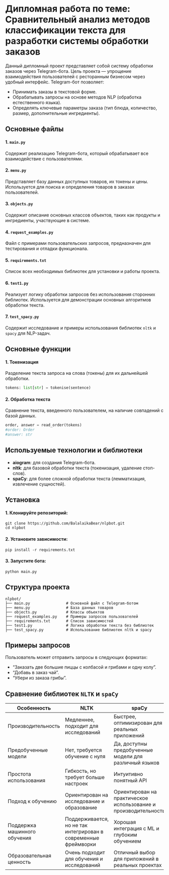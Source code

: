 # Дипломная работа по теме: Сравнительный анализ методов классификации текста для разработки системы обработки заказов

Данный дипломный проект представляет собой систему обработки заказов через Telegram-бота. Цель проекта — упрощение
взаимодействия пользователей с ресторанным бизнесом через удобный интерфейс. Telegram-бот позволяет:

- Принимать заказы в текстовой форме.
- Обрабатывать запросы на основе методов NLP (обработка естественного языка).
- Определять ключевые параметры заказа (тип блюда, количество, размер, дополнительные ингредиенты).

## Основные файлы

#### 1. `main.py`

Содержит реализацию Telegram-бота, который обрабатывает все взаимодействие с пользователями.

#### 2. `menu.py`

Представляет базу данных доступных товаров, их токены и цены. Используется для поиска и определения товаров в заказах
пользователей.

#### 3. `objects.py`

Содержит описание основных классов объектов, таких как продукты и ингредиенты, участвующие в системе.

#### 4. `request_examples.py`

Файл с примерами пользовательских запросов, предназначен для тестирования и отладки функционала.

#### 5. `requirements.txt`

Список всех необходимых библиотек для установки и работы проекта.

#### 6. `test1.py`

Реализует логику обработки запросов без использования сторонних библиотек. Используется для демонстрации основных
алгоритмов обработки текста.

#### 7. `test_spacy.py`

Содержит исследование и примеры использования библиотек `nltk` и `spacy` для NLP-задач.

## Основные функции

#### 1. Токенизация

Разделение текста запроса на слова (токены) для их дальнейшей обработки.

```python
tokens: list[str] = tokenise(sentence)
```

#### 2. Обработка текста

Сравнение текста, введенного пользователем, на наличие совпадений с базой данных.

```python
order, answer = read_order(tokens)
#order: Order
#answer: str
```

## Используемые технологии и библиотеки

- **aiogram**: для создания Telegram-бота.
- **nltk**: для базовой обработки текста (токенизация, удаление стоп-слов).
- **spaCy**: для более сложной обработки текста (лемматизация, извлечение сущностей).

## Установка

#### 1. Клонируйте репозиторий:

```
git clone https://github.com/BalalaikaBear/nlpbot.git
cd nlpbot
```

#### 2. Установите зависимости:

```
pip install -r requirements.txt
```

#### 3. Запустите бота:

```
python main.py
```

## Структура проекта

```
nlpbot/
├── main.py                # Основной файл с Telegram-ботом
├── menu.py                # База данных товаров
├── objects.py             # Классы объектов
├── request_examples.py    # Примеры запросов пользователей
├── requirements.txt       # Список зависимостей
├── test1.py               # Логика обработки текста без библиотек
├── test_spacy.py          # Использование библиотек nltk и spacy
```

## Примеры запросов

Пользователь может отправить запросы в следующих форматах:

- “Заказать две большие пиццы с колбасой и грибами и одну колу”.
- “Добавь в заказ чай”.
- “Убери из заказа грибы”.

## Сравнение библиотек `NLTK` и `spaCy`

| Особенность                  | NLTK                                                            | spaCy                                                           |
|------------------------------|-----------------------------------------------------------------|-----------------------------------------------------------------|
| Производительность           | Медленнее, подходит для исследований                            | Быстрее, оптимизирован для реальных приложений                  |
| Предобученные модели         | Нет, требуется обучение с нуля                                  | Да, доступны предобученные модели для различный языков          |
| Простота использования       | Гибкость, но требует больше настроек                            | Интуитивно понятный API                                         |
| Подход к обучению            | Ориентирован на исследование и образование                      | Ориентирован на практическое использование и производительность |
| Поддержка машинного обучения | Поддерживается, но не так интегрирован в современные фреймворки | Хорошая интеграция с ML и глубоким обучением                    |
| Образовательная ценность     | Очень подходит для обучения и исследований                      | Отличный выбор для приложений в реальных проектах               |
